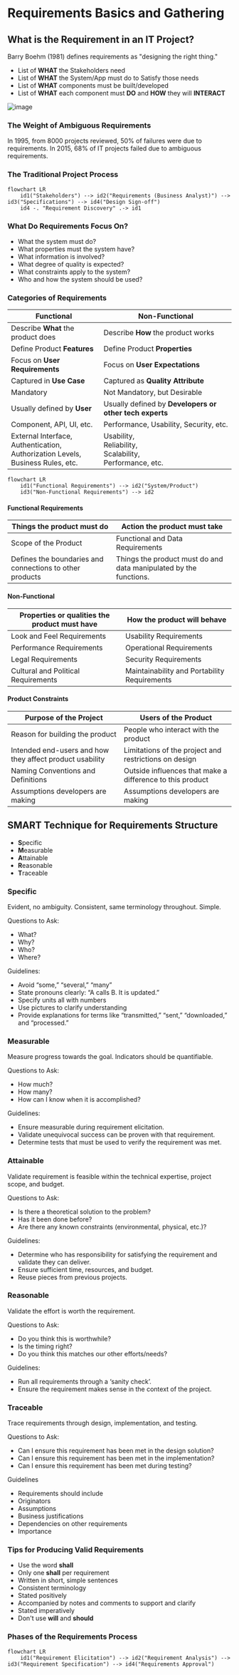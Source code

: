 # Requirements Basics and Gathering

## What is the Requirement in an IT Project?

Barry Boehm (1981) defines requirements as "designing the right thing."

- List of **WHAT** the Stakeholders need
- List of **WHAT** the System/App must do to Satisfy those needs
- List of **WHAT** components must be built/developed
- List of **WHAT** each component must **DO** and **HOW** they will **INTERACT**

![image](https://github.com/pirocorp/IT-Business-Analysis/assets/34960418/fbce52ff-09e4-4706-a7dc-adf7926bada9)

### The Weight of Ambiguous Requirements

In 1995, from 8000 projects reviewed, 50% of failures were due to requirements. In 2015, 68% of IT projects failed due to ambiguous requirements.

### The Traditional Project Process

```mermaid
flowchart LR
    id1("Stakeholders") --> id2("Requirements (Business Analyst)") --> id3("Specifications") --> id4("Design Sign-off")
    id4 -. "Requirement Discovery" .-> id1
```

### What Do Requirements Focus On?

- What the system must do?
- What properties must the system have?
- What information is involved?
- What degree of quality is expected?
- What constraints apply to the system?
- Who and how the system should be used?

### Categories of Requirements

| Functional                                                                              	| Non-Functional                                                    	|
|-----------------------------------------------------------------------------------------	|-------------------------------------------------------------------	|
| Describe **What** the product does                                                        | Describe **How** the product works                                    |
| Define Product **Features**                                                               | Define Product **Properties**                                         |
| Focus on **User Requirements**                                                            | Focus on **User Expectations**                                        |
| Captured in **Use Case**                                                                  | Captured as **Quality Attribute**                                     |
| Mandatory                                                                               	| Not Mandatory, but Desirable                                     	    |
| Usually defined by **User**                                                               | Usually defined by **Developers or other tech experts**              	|
| Component, API, UI, etc.                                                                	| Performance, Usability, Security, etc.                            	|
| External Interface,<br>Authentication,<br>Authorization Levels,<br>Business Rules, etc. 	| Usability, <br>Reliability,<br>Scalability, <br>Performance, etc. 	|

```mermaid
flowchart LR
    id1("Functional Requirements") --> id2("System/Product")
    id3("Non-Functional Requirements") --> id2
```

#### Functional Requirements

| Things the product must do                               	| Action the product must take                                      	|
|----------------------------------------------------------	|-------------------------------------------------------------------	|
| Scope of the Product                                     	| Functional and Data Requirements                                  	|
| Defines the boundaries and connections to other products 	| Things the product must do and data manipulated by the functions. 	|

#### Non-Functional

| Properties or qualities the product must have 	| How the product will behave                  	|
|-----------------------------------------------	|----------------------------------------------	|
| Look and Feel Requirements                    	| Usability Requirements                       	|
| Performance Requirements                      	| Operational Requirements                     	|
| Legal Requirements                            	| Security Requirements                        	|
| Cultural and Political Requirements           	| Maintainability and Portability Requirements 	|

#### Product Constraints

| Purpose of the Project                                   	| Users of the Product                                      	|
|----------------------------------------------------------	|-----------------------------------------------------------	|
| Reason for building the product                          	| People who interact with the product                      	|
| Intended end-users and how they affect product usability 	| Limitations of the project and restrictions on design     	|
| Naming Conventions and Definitions                       	| Outside influences that make a difference to this product 	|
| Assumptions developers are making                        	| Assumptions developers are making                         	|

## SMART Technique for Requirements Structure

- **S**pecific
- **M**easurable
- **A**ttainable
- **R**easonable
- **T**raceable

### Specific

Evident, no ambiguity. Consistent, same terminology throughout. Simple.

Questions to Ask:

- What?
- Why?
- Who?
- Where?

Guidelines:

- Avoid “some,” “several,” “many”
- State pronouns clearly: “A calls B. It is updated.”
- Specify units all with numbers
- Use pictures to clarify understanding
- Provide explanations for terms like “transmitted,” “sent,” “downloaded,” and “processed.”

### Measurable

Measure progress towards the goal. Indicators should be quantifiable.

Questions to Ask:

- How much?
- How many?
- How can I know when it is accomplished?

Guidelines:

- Ensure measurable during requirement elicitation.
- Validate unequivocal success can be proven with that requirement.
- Determine tests that must be used to verify the requirement was met.

### Attainable

Validate requirement is feasible within the technical expertise, project scope, and budget.

Questions to Ask:

- Is there a theoretical solution to the problem?
- Has it been done before?
- Are there any known constraints (environmental, physical, etc.)?

Guidelines:

- Determine who has responsibility for satisfying the requirement and validate they can deliver.
- Ensure sufficient time, resources, and budget.
- Reuse pieces from previous projects.

### Reasonable

Validate the effort is worth the requirement.

Questions to Ask:

- Do you think this is worthwhile?
- Is the timing right?
- Do you think this matches our other efforts/needs?

Guidelines: 

- Run all requirements through a ‘sanity check’.
- Ensure the requirement makes sense in the context of the project.

### Traceable

Trace requirements through design, implementation, and testing.

Questions to Ask:

- Can I ensure this requirement has been met in the design solution?
- Can I ensure this requirement has been met in the implementation?
- Can I ensure this requirement has been met during testing?

Guidelines

- Requirements should include
- Originators
- Assumptions
- Business justifications
- Dependencies on other requirements
- Importance

### Tips for Producing Valid Requirements

- Use the word **shall**
- Only one **shall** per requirement
- Written in short, simple sentences
- Consistent terminology
- Stated positively
- Accompanied by notes and comments to support and clarify
- Stated imperatively
- Don't use **will** and **should**

### Phases of the Requirements Process

```mermaid
flowchart LR
    id1("Requirement Elicitation") --> id2("Requirement Analysis") --> id3("Requirement Specification") --> id4("Requirements Approval")
```

